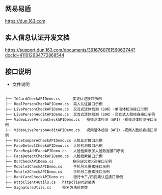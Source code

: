 ## 网易易盾
https://dun.163.com
## 实人信息认证开发文档
https://support.dun.163.com/documents/391676076156063744?docId=411012634773868544
## 接口说明

- 文件说明

```

├── IdCardCheckAPIDemo.cs　    实证认证接口示例
├── RealPersonCheckAPIDemo.cs  实人认证接口示例
├── LivePersonCheckAPIDemo.cs  交互式活体检测（SDK）-单活体检测接口示例
├── LivePersonAuditAPIDemo.cs  交互式活体检测（SDK）-交互式人脸核身接口示例
├── VideoLivePersonCheckAPIDemo.cs   视频活体检测（API）-视频活体检测接口示例
├── VideoLivePersonAuditAPIDemo.cs   视频活体检测（API）-视频人脸核身接口示例
├── FaceCompareCheckAPIDemo.cs 人脸比对接口示例
├── FaceDetectCheckAPIDemo.cs  人脸检测接口示例
├── FaceRegAddFaceAPIDemo.cs   人脸检索添加人脸数据接口示例
├── FaceDetectCheckAPIDemo.cs  人脸检索接口示例
├── OcrCheckAPIDemo.cs　       身份证OCR识别接口示例
├── Mobile3CheckAPIDemo.cs     手机号三要素接口示例
├── Mobile2CheckAPIDemo.cs     手机号二要素接口示例
├── BankCardCheckAPIDemo.cs    银行卡三/四要素认证接口示例
├── HttpClient4Utils.cs   httpclient封装类
└── SignatureUtils.cs     签名方法封装类
```

